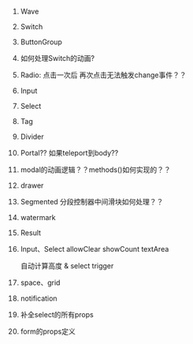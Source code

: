 1. Wave

2. Switch

3. ButtonGroup

4. 如何处理Switch的动画?

5. Radio: 点击一次后 再次点击无法触发change事件？？

6. Input

7. Select

8. Tag

9. Divider

10. Portal?? 如果teleport到body??

11. modal的动画逻辑？？methods()如何实现的？？

12. drawer

13. Segmented 分段控制器中间滑块如何处理？？

14. watermark

15. Result

16. Input、Select
    allowClear
    showCount
    textArea

    自动计算高度 & select trigger

17. space、grid

18. notification

19. 补全select的所有props

20. form的props定义

